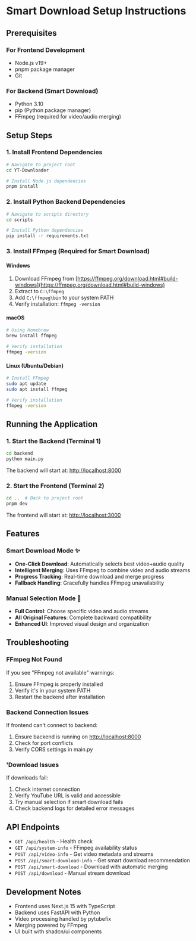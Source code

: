 # Smart Download Setup Instructions

## Prerequisites

### For Frontend Development

- Node.js v19+
- pnpm package manager
- Git

### For Backend (Smart Download)

- Python 3.10
- pip (Python package manager)
- FFmpeg (required for video/audio merging)

## Setup Steps

### 1. Install Frontend Dependencies

```bash
# Navigate to project root
cd YT-Downloader

# Install Node.js dependencies
pnpm install
```

### 2. Install Python Backend Dependencies

```bash
# Navigate to scripts directory
cd scripts

# Install Python dependencies
pip install -r requirements.txt
```

### 3. Install FFmpeg (Required for Smart Download)

#### Windows

1. Download FFmpeg from [https://ffmpeg.org/download.html#build-windows](https://ffmpeg.org/download.html#build-windows)
2. Extract to `C:\ffmpeg`
3. Add `C:\ffmpeg\bin` to your system PATH
4. Verify installation: `ffmpeg -version`

#### macOS

```bash
# Using Homebrew
brew install ffmpeg

# Verify installation
ffmpeg -version
```

#### Linux (Ubuntu/Debian)

```bash
# Install FFmpeg
sudo apt update
sudo apt install ffmpeg

# Verify installation
ffmpeg -version
```

## Running the Application

### 1. Start the Backend (Terminal 1)

```bash
cd backend
python main.py
```

The backend will start at: [http://localhost:8000](http://localhost:8000)

### 2. Start the Frontend (Terminal 2)

```bash
cd ..  # Back to project root
pnpm dev
```

The frontend will start at: [http://localhost:3000](http://localhost:3000)

## Features

### Smart Download Mode ✨

- **One-Click Download**: Automatically selects best video+audio quality
- **Intelligent Merging**: Uses FFmpeg to combine video and audio streams
- **Progress Tracking**: Real-time download and merge progress
- **Fallback Handling**: Gracefully handles FFmpeg unavailability

### Manual Selection Mode 🔧

- **Full Control**: Choose specific video and audio streams
- **All Original Features**: Complete backward compatibility
- **Enhanced UI**: Improved visual design and organization

## Troubleshooting

### FFmpeg Not Found

If you see "FFmpeg not available" warnings:

1. Ensure FFmpeg is properly installed
2. Verify it's in your system PATH
3. Restart the backend after installation

### Backend Connection Issues

If frontend can't connect to backend:

1. Ensure backend is running on [http://localhost:8000](http://localhost:8000)
2. Check for port conflicts
3. Verify CORS settings in main.py

### 'Download Issues

If downloads fail:

1. Check internet connection
2. Verify YouTube URL is valid and accessible
3. Try manual selection if smart download fails
4. Check backend logs for detailed error messages

## API Endpoints

- `GET /api/health` - Health check
- `GET /api/system-info` - FFmpeg availability status
- `POST /api/video-info` - Get video metadata and streams
- `POST /api/smart-download-info` - Get smart download recommendation
- `POST /api/smart-download` - Download with automatic merging
- `POST /api/download` - Manual stream download

## Development Notes

- Frontend uses Next.js 15 with TypeScript
- Backend uses FastAPI with Python
- Video processing handled by pytubefix
- Merging powered by FFmpeg
- UI built with shadcn/ui components
